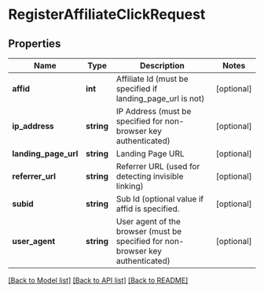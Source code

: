 # RegisterAffiliateClickRequest

## Properties
Name | Type | Description | Notes
------------ | ------------- | ------------- | -------------
**affid** | **int** | Affiliate Id (must be specified if landing_page_url is not) | [optional] 
**ip_address** | **string** | IP Address (must be specified for non-browser key authenticated) | [optional] 
**landing_page_url** | **string** | Landing Page URL | [optional] 
**referrer_url** | **string** | Referrer URL (used for detecting invisible linking) | [optional] 
**subid** | **string** | Sub Id (optional value if affid is specified. | [optional] 
**user_agent** | **string** | User agent of the browser (must be specified for non-browser key authenticated) | [optional] 

[[Back to Model list]](../README.md#documentation-for-models) [[Back to API list]](../README.md#documentation-for-api-endpoints) [[Back to README]](../README.md)


